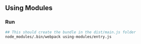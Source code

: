 ## Using Modules

### Run
```bash
## This should create the bundle in the dist/main.js folder
node_modules/.bin/webpack using-modules/entry.js
```

